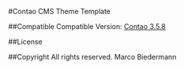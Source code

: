 #Contao CMS Theme Template

##Compatible
Compatible Version: [Contao 3.5.8](https://download.contao.org/3.5.8/zip)

##License

##Copyright
All rights reserved. Marco Biedermann
